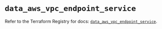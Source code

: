 # `data_aws_vpc_endpoint_service`

Refer to the Terraform Registry for docs: [`data_aws_vpc_endpoint_service`](https://registry.terraform.io/providers/hashicorp/aws/5.100.0/docs/data-sources/vpc_endpoint_service).
